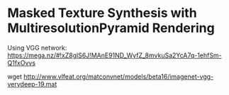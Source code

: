 # Masked Texture Synthesis with MultiresolutionPyramid Rendering

Using VGG network: https://mega.nz/#!xZ8glS6J!MAnE91ND_WyfZ_8mvkuSa2YcA7q-1ehfSm-Q1fxOvvs

wget http://www.vlfeat.org/matconvnet/models/beta16/imagenet-vgg-verydeep-19.mat
